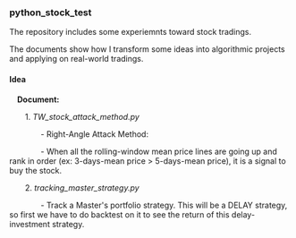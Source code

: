 ### python_stock_test 
 
The  repository includes some experiemnts toward stock tradings.

The documents show how I transform some ideas into algorithmic projects and applying on real-world tradings.

#### Idea
&emsp;**Document:**

&emsp;&emsp;1. *TW_stock_attack_method.py*

&emsp;&emsp;&emsp;&emsp;- Right-Angle Attack Method:

&emsp;&emsp;&emsp;&emsp;- When all the rolling-window mean price lines are going up and rank in order (ex: 3-days-mean price > 5-days-mean price), it is a signal to buy the stock.

&emsp;&emsp;2. *tracking_master_strategy.py*

&emsp;&emsp;&emsp;&emsp;- Track a Master's portfolio strategy. This will be a DELAY strategy, so first we have to do backtest on it to see the return of this delay-investment strategy.

